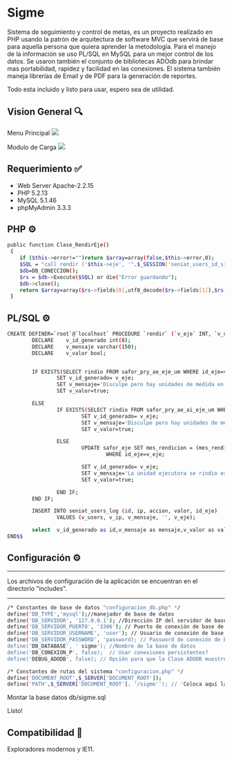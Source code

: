 # Sigme
Sistema de seguimiento y control de metas, es un proyecto realizado en PHP usando la patrón de arquitectura de software MVC que servirá de base para aquella persona que quiera aprender la metodología. Para el manejo de la información se uso PL/SQL en MySQL para un mejor control de los datos. Se usaron también el  conjunto de bibliotecas ADOdb para brindar mas portabilidad, rapidez y facilidad en las conexiones. El sistema también maneja librerías de Email y de PDF para la generación de reportes.



Todo esta incluido y listo para usar, espero sea de utilidad.


## Vision General :mag:
Menu Principal
![](https://raw.githubusercontent.com/delfinworks/Sigme/master/images/sigme1.jpg)

Modulo de Carga
![](https://raw.githubusercontent.com/delfinworks/Sigme/master/images/sigme2.jpg)

## Requerimiento :white_check_mark:
- Web Server Apache-2.2.15
- PHP 5.2.13
- MySQL 5.1.46
- phpMyAdmin 3.3.3 

## PHP :gear:

```bash
public function Clase_RendirEje() 
 {
    if ($this->error!="")return $array=array(false,$this->error,0);
    $SQL = "call rendir ('$this->eje', '".$_SESSION['seniat_users_id_sigme']."', '".$_SERVER['REMOTE_ADDR']."')";
    $db=DB_CONECCION();
    $rs = $db->Execute($SQL) or die("Error guardando");
    $db->close();
    return $array=array($rs->fields[0],utf8_decode($rs->fields[1]),$rs->fields[2]);
 }
```

## PL/SQL :gear:

```bash
CREATE DEFINER=`root`@`localhost` PROCEDURE `rendir` (`v_eje` INT, `v_users` VARCHAR(8), `v_ip` VARCHAR(20))  BEGIN
        DECLARE    v_id_generado int(8);
        DECLARE    v_mensaje varchar(150);
        DECLARE    v_valor bool;


        IF EXISTS(SELECT rindio FROM safor_pry_ae_eje_um WHERE id_eje=v_eje AND rindio=0) THEN
                SET v_id_generado= v_eje;
                SET v_mensaje='Disculpe pero hay unidades de medida en acciones especificas que faltan por rendir';
                SET v_valor=true;

        ELSE
                IF EXISTS(SELECT rindio FROM safor_pry_ae_ai_eje_um WHERE id_eje=v_eje AND rindio=0) THEN
                        SET v_id_generado= v_eje;
                        SET v_mensaje='Disculpe pero hay unidades de medida en acciones intermedias que faltan por rendir';
                        SET v_valor=true;

                ELSE
                        UPDATE safor_eje SET mes_rendicion = (mes_rendicion_global+1)
                                WHERE id_eje=v_eje;

                        SET v_id_generado= v_eje;
                        SET v_mensaje='La unidad ejecutora se rindio exitosamente';
                        SET v_valor=true;

                END IF;
        END IF;

        INSERT INTO seniat_users_log (id, ip, accion, valor, id_eje)
                VALUES (v_users, v_ip, v_mensaje, '', v_eje);

        select  v_id_generado as id,v_mensaje as mensaje,v_valor as valor;
END$$
```

## Configuración :gear:

****************************************************************************************
Los archivos de configuración de la aplicación se encuentran en el directorio "includes".
****************************************************************************************
```bash
/* Constantes de base de datos "configuracion_db.php" */
define('DB_TYPE','mysql');//manejador de base de datos
define('DB_SERVIDOR', '127.0.0.1'); //Dirección IP del servidor de base de datos
define('DB_SERVIDOR_PUERTO', '3306'); // Puerto de conexión de base de datos
define('DB_SERVIDOR_USERNAME', 'user'); // Usuario de conexión de base de datos
define('DB_SERVIDOR_PASSWORD', 'password); // Password de conexión de base de datos
define('DB_DATABASE', ' sigme'); //Nombre de la base de datos
define('DB_CONEXION_P', false);  // Usar conexiones persistentes?
define('DEBUG_ADODB', false); // Opción para que la Clase ADODB muestre los errores arrojados
```
```bash
/* Constantes de rutas del sistema "configuracion.php" */
define('DOCUMENT_ROOT',$_SERVER['DOCUMENT_ROOT']);
define('PATH',$_SERVER['DOCUMENT_ROOT']. '/sigme''); // 'Coloca aquí la ruta donde se encuentra el sistema a partir del directorio raíz
```

Montar la base datos db/sigme.sql

Listo!


## Compatibilidad :triangular_ruler:

Exploradores modernos y IE11.
